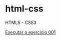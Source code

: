 # html-css
 HTML5 - CSS3

<a href="https://fernandoquirino.github.io/html-css/exercicios/ex001/index.html">Executar o exercício 001</a>
